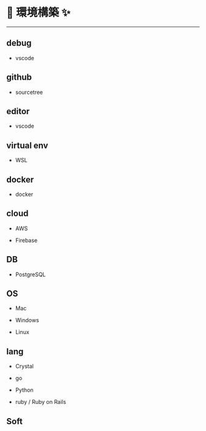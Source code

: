 # 🚀 環境構築 ✨



----------------------------------------------------------------------------

## debug

- vscode

## github

- sourcetree

## editor

- vscode

## virtual env

- WSL

## docker

- docker

## cloud

- AWS

- Firebase

## DB

- PostgreSQL

## OS

- Mac

- Windows

- Linux

## lang

- Crystal

- go

- Python

- ruby / Ruby on Rails

## Soft
